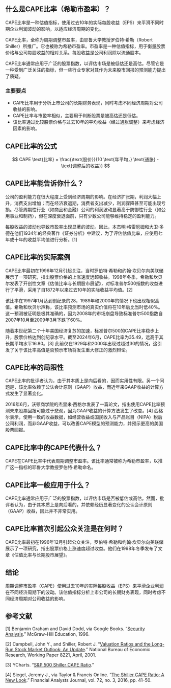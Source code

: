 ## 什么是CAPE比率（希勒市盈率）？

CAPE比率是一种估值指标，使用过去10年的实际每股收益（EPS）来平滑不同时期企业利润波动的影响，以适应经济周期的变化。

CAPE比率，全称为周期调整市盈率，由耶鲁大学教授罗伯特·希勒（Robert Shiller）所推广。它也被称为希勒市盈率。市盈率是一种估值指标，用于衡量股票价格与公司每股收益的相对关系。每股收益是公司利润除以流通股本。

CAPE比率通常应用于广泛的股票指数，以评估市场是被低估还是高估。尽管它是一种受到广泛关注的指标，但一些行业专家对其作为未来股市回报的预测能力提出了质疑。

### 主要要点

- CAPE比率用于分析上市公司的长期财务表现，同时考虑不同经济周期对公司收益的影响。
- CAPE比率与市盈率相似，主要用于判断股票是被高估还是低估。
- 该比率通过比较股票价格与过去10年的平均收益（经过通胀调整）来考虑经济因素的影响。

## CAPE比率的公式

$$ CAPE \text{比率} = \frac{\text{股价}}{10 \text{年平均，} \text{通胀} - \text{调整后的收益}} $$

## CAPE比率能告诉你什么？

公司的盈利能力在很大程度上受到经济周期的影响。在经济扩张期，利润大幅上升，消费支出增加；而在经济衰退期，消费者支出减少，利润骤降甚至可能出现亏损。尽管周期性行业（如商品和金融）公司的利润波动显著高于防御性行业（如公用事业和制药），但在深度衰退面前，只有少数公司能够维持稳定的盈利能力。

每股收益的波动也导致市盈率出现显著的波动。因此，本杰明·格雷厄姆和大卫·多德在他们1934年的经典著作《证券分析》中建议，为了评估估值比率，应使用七年或十年的收益平均值进行分析。[1]

## CAPE比率的实际案例

CAPE比率最初在1996年12月引起关注，当时罗伯特·希勒和约翰·坎贝尔向美联储展示了一项研究，指出股票价格的上涨速度远超收益。1998年冬季，希勒和坎贝尔发表了开创性文章《估值比率与长期股市展望》，对标准普尔500指数的收益进行了平滑，采用了自1872年以来过去10年的实际收益平均值。[2]

该比率在1997年1月达到创纪录的28，1989年和2000年的情况下也出现相似高值。希勒和坎贝尔声称，该比率预测市场的真实价值将在10年后比当时低40%。这一预测被证明是极其准确的，因为2008年的市场崩盘导致标准普尔500指数自2007年10月至2009年3月下跌了60%。

随着本世纪第二个十年美国经济复苏的加速，标准普尔500的CAPE比率稳步上升，股票价格达到创纪录水平。截至2024年6月，CAPE比率为35.49，远高于其长期平均水平16.80。[3] 此前仅在1929年和2000年出现过超过30的情况，这引发了关于该比率高值是否预示市场将发生重大修正的激烈辩论。

## CAPE比率的局限性

CAPE比率的批评者认为，由于其本质上是向后看的，因而实用性有限。另一个问题是，该比率依赖于公认会计原则（GAAP）收益，而近年来GAAP收益的计算方式发生了显著变化。

2016年6月，沃顿商学院的杰里米·西格尔发表了一篇论文，指出使用CAPE比率预测未来股票回报可能过于悲观，因为GAAP收益的计算方法发生了改变。[4] 西格尔表示，使用一致的收益数据，如经营收益或国民收入与产品账目（NIPA）税后公司利润，而非GAAP收益，可以改善CAPE模型的预测能力，并预示更高的美国股票回报。

## CAPE比率中的CAPE代表什么？

CAPE在CAPE比率中代表周期调整市盈率。该比率通常被称为希勒市盈率，以推广这一指标的耶鲁大学教授罗伯特·希勒命名。

## CAPE比率一般应用于什么？

CAPE比率通常应用于广泛的股票指数，以评估市场是否被低估或高估。然而，批评者认为，由于其本质上是向后看的，并依赖经历显著变化的公认会计原则（GAAP）收益，因此并不非常实用。

## CAPE比率首次引起公众关注是在何时？

CAPE比率最初在1996年12月引起公众关注，罗伯特·希勒和约翰·坎贝尔向美联储展示了一项研究，指出股票价格上涨速度超过收益。他们在1998年冬季发布了文章《估值比率与长期股市展望》。

## 结论

周期调整市盈率（CAPE）使用过去10年的实际每股收益（EPS）来平滑企业利润在不同经济周期下的波动。该估值指标分析上市公司的长期财务表现，同时考虑不同经济周期对公司收益的影响。

## 参考文献

[1] Benjamin Graham and David Dodd, via Google Books. “[Security Analysis](https://www.google.com/books/edition/Security_Analysis_The_Classic_1934_Editi/wXlrnZ1uqK0C).” McGraw-Hill Education, 1996.

[2] Campbell, John Y., and Shiller, Robert J. “[Valuation Ratios and the Long-Run Stock Market Outlook: An Update](https://www.nber.org/system/files/working_papers/w8221/w8221.pdf).” National Bureau of Economic Research, Working Paper 8221, April, 2001.

[3] YCharts. “[S&P 500 Shiller CAPE Ratio](https://ycharts.com/indicators/cyclically_adjusted_pe_ratio).”

[4] Siegel, Jeremy J., via Taylor & Francis Online. “[The Shiller CAPE Ratio: A New Look](https://www.tandfonline.com/doi/epdf/10.2469/faj.v72.n3.1).” Financial Analysts Journal, vol. 72, no. 3, 2016, pp. 41–50.
